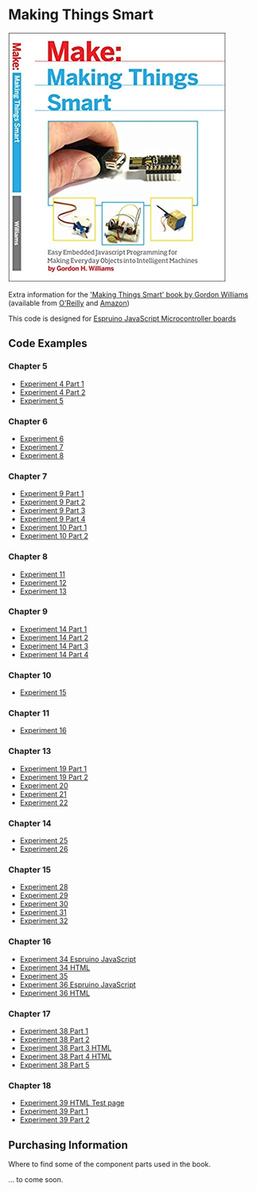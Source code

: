 # Making Things Smart

[!['Making Things Smart' book](cover.jpg)](http://shop.oreilly.com/product/0636920031246.do)

Extra information for the ['Making Things Smart' book by Gordon Williams](http://shop.oreilly.com/product/0636920031246.do) (available from [O'Reilly](http://shop.oreilly.com/product/0636920031246.do) and [Amazon](https://www.amazon.co.uk/Making-Things-Smart-Programming-Transforming/dp/1680451898))

This code is designed for [Espruino JavaScript Microcontroller boards](http://www.espruino.com/Order)

## Code Examples

### Chapter 5

* [Experiment 4 Part 1](experiment4a.js)
* [Experiment 4 Part 2](experiment4b.js)
* [Experiment 5](experiment5.js)

### Chapter 6

* [Experiment 6](experiment6.js)
* [Experiment 7](experiment7.js)
* [Experiment 8](experiment8.js)

### Chapter 7

* [Experiment 9 Part 1](experiment9a.js)
* [Experiment 9 Part 2](experiment9b.js)
* [Experiment 9 Part 3](experiment9c.js)
* [Experiment 9 Part 4](experiment9d.js)
* [Experiment 10 Part 1](experiment10a.js)
* [Experiment 10 Part 2](experiment10b.js)

### Chapter 8

* [Experiment 11](experiment11.js)
* [Experiment 12](experiment12.js)
* [Experiment 13](experiment13.js)

### Chapter 9

* [Experiment 14 Part 1](experiment14a.js)
* [Experiment 14 Part 2](experiment14b.js)
* [Experiment 14 Part 3](experiment14c.js)
* [Experiment 14 Part 4](experiment14d.js)

### Chapter 10

* [Experiment 15](experiment15.js)

### Chapter 11

* [Experiment 16](experiment16.js)


### Chapter 13

* [Experiment 19 Part 1](experiment19a.html)
* [Experiment 19 Part 2](experiment19b.html)
* [Experiment 20](experiment20.html)
* [Experiment 21](experiment21.html)
* [Experiment 22](experiment22.html)

### Chapter 14

* [Experiment 25](experiment25.js)
* [Experiment 26](experiment26.html)

### Chapter 15

* [Experiment 28](experiment28.js)
* [Experiment 29](experiment29.js)
* [Experiment 30](experiment30.js)
* [Experiment 31](experiment31.js)
* [Experiment 32](experiment32.js)

### Chapter 16

* [Experiment 34 Espruino JavaScript](experiment34.js)
* [Experiment 34 HTML](experiment34.html)
* [Experiment 35](experiment35.js)
* [Experiment 36 Espruino JavaScript](experiment36.js)
* [Experiment 36 HTML](experiment36.html)

### Chapter 17

* [Experiment 38 Part 1](experiment38a.js)
* [Experiment 38 Part 2](experiment38b.js)
* [Experiment 38 Part 3 HTML](experiment38c.html)
* [Experiment 38 Part 4 HTML](experiment38d.html)
* [Experiment 38 Part 5](experiment38e.js)

### Chapter 18

* [Experiment 39 HTML Test page](experiment39.html)
* [Experiment 39 Part 1](experiment39a.js)
* [Experiment 39 Part 2](experiment39b.js)



## Purchasing Information

Where to find some of the component parts used in the book.

... to come soon.
